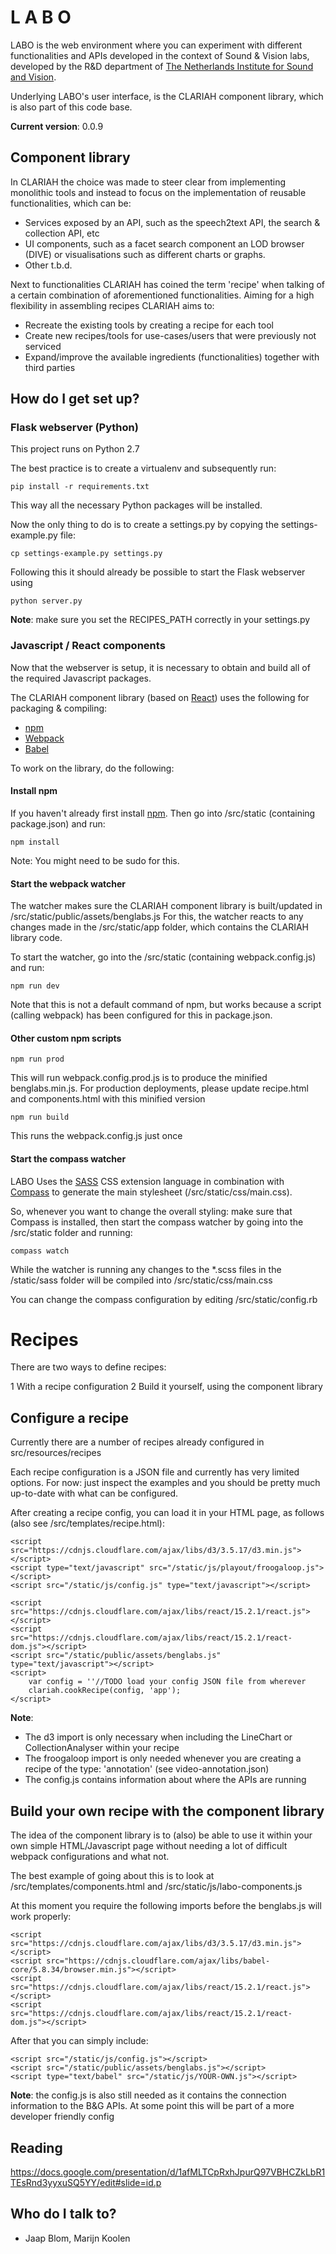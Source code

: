 # L A B O

LABO is the web environment where you can experiment with different functionalities and APIs developed in the context of Sound & Vision labs, developed by the R&D department of [The Netherlands Institute for Sound and Vision](http://www.beeldengeluid.nl/).

Underlying LABO's user interface, is the CLARIAH component library, which is also part of this code base.

**Current version**: 0.0.9

## Component library

In CLARIAH the choice was made to steer clear from implementing monolithic tools and instead to focus on the implementation of
reusable functionalities, which can be:

* Services exposed by an API, such as the speech2text API, the search & collection API, etc
* UI components, such as a facet search component an LOD browser (DIVE) or visualisations such as different charts or graphs.
* Other t.b.d.

Next to functionalities CLARIAH has coined the term 'recipe' when talking of a certain combination of aforementioned functionalities.
Aiming for a high flexibility in assembling recipes CLARIAH aims to:

* Recreate the existing tools by creating a recipe for each tool
* Create new recipes/tools for use-cases/users that were previously not serviced
* Expand/improve the available ingredients (functionalities) together with third parties


## How do I get set up?

### Flask webserver (Python)

This project runs on Python 2.7

The best practice is to create a virtualenv and subsequently run:

```
pip install -r requirements.txt
```

This way all the necessary Python packages will be installed.

Now the only thing to do is to create a settings.py by copying the settings-example.py file:

```
cp settings-example.py settings.py
```

Following this it should already be possible to start the Flask webserver using

```
python server.py
```

**Note**: make sure you set the RECIPES_PATH correctly in your settings.py

### Javascript / React components

Now that the webserver is setup, it is necessary to obtain and build all of the required Javascript packages.

The CLARIAH component library (based on [React](https://facebook.github.io/react/)) uses the following for packaging & compiling:

* [npm](https://www.npmjs.com/)
* [Webpack](https://webpack.github.io/)
* [Babel](https://babeljs.io/)

To work on the library, do the following:

#### Install npm

If you haven't already first install [npm](https://www.npmjs.com/). Then go into /src/static (containing package.json) and run:

```
npm install
```

Note: You might need to be sudo for this.

#### Start the webpack watcher

The watcher makes sure the CLARIAH component library is built/updated in /src/static/public/assets/benglabs.js
For this, the watcher reacts to any changes made in the /src/static/app folder, which contains the CLARIAH library code.

To start the watcher, go into the /src/static (containing webpack.config.js) and run:

```
npm run dev
```

Note that this is not a default command of npm, but works because a script (calling webpack) has been configured for this in package.json.


#### Other custom npm scripts

```
npm run prod
```

This will run webpack.config.prod.js is to produce the minified benglabs.min.js. For production deployments, please update recipe.html and components.html with this minified version

```
npm run build
```

This runs the webpack.config.js just once


#### Start the compass watcher

LABO Uses the [SASS](http://sass-lang.com/) CSS extension language in combination with [Compass](http://compass-style.org/) to generate the main stylesheet (/src/static/css/main.css).

So, whenever you want to change the overall styling: make sure that Compass is installed, then start the compass watcher by going into the /src/static folder and running:

```
compass watch
```

While the watcher is running any changes to the *.scss files in the /static/sass folder will be compiled into /src/static/css/main.css

You can change the compass configuration by editing /src/static/config.rb

# Recipes

There are two ways to define recipes:

1 With a recipe configuration
2 Build it yourself, using the component library

## Configure a recipe

Currently there are a number of recipes already configured in src/resources/recipes

Each recipe configuration is a JSON file and currently has very limited options. For now: just inspect the examples and you should be pretty much up-to-date with what can be configured.

After creating a recipe config, you can load it in your HTML page, as follows (also see /src/templates/recipe.html):

```
<script src="https://cdnjs.cloudflare.com/ajax/libs/d3/3.5.17/d3.min.js"></script>
<script type="text/javascript" src="/static/js/playout/froogaloop.js"></script>
<script src="/static/js/config.js" type="text/javascript"></script>

<script src="https://cdnjs.cloudflare.com/ajax/libs/react/15.2.1/react.js"></script>
<script src="https://cdnjs.cloudflare.com/ajax/libs/react/15.2.1/react-dom.js"></script>
<script src="/static/public/assets/benglabs.js" type="text/javascript"></script>
<script>
	var config = ''//TODO load your config JSON file from wherever
	clariah.cookRecipe(config, 'app');
</script>
```

**Note**:

* The d3 import is only necessary when including the LineChart or CollectionAnalyser within your recipe
* The froogaloop import is only needed whenever you are creating a recipe of the type: 'annotation' (see video-annotation.json)
* The config.js contains information about where the APIs are running

## Build your own recipe with the component library

The idea of the component library is to (also) be able to use it within your own simple HTML/Javascript page without needing a lot of difficult webpack configurations and what not.

The best example of going about this is to look at /src/templates/components.html and /src/static/js/labo-components.js

At this moment you require the following imports before the benglabs.js will work properly:

```
<script src="https://cdnjs.cloudflare.com/ajax/libs/d3/3.5.17/d3.min.js"></script>
<script src="https://cdnjs.cloudflare.com/ajax/libs/babel-core/5.8.34/browser.min.js"></script>
<script src="https://cdnjs.cloudflare.com/ajax/libs/react/15.2.1/react.js"></script>
<script src="https://cdnjs.cloudflare.com/ajax/libs/react/15.2.1/react-dom.js"></script>
```

After that you can simply include:

```
<script src="/static/js/config.js"></script>
<script src="/static/public/assets/benglabs.js"></script>
<script type="text/babel" src="/static/js/YOUR-OWN.js"></script>
```

**Note**: the config.js is also still needed as it contains the connection information to the B&G APIs. At some point this will be part of a more developer friendly config

## Reading

https://docs.google.com/presentation/d/1afMLTCpRxhJpurQ97VBHCZkLbR1TEsRnd3yyxuSQ5YY/edit#slide=id.p

## Who do I talk to? ###

* Jaap Blom, Marijn Koolen